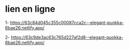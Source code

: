 # lien en ligne 
1- https://63c84d045c355c00087cca2c--elegant-quokka-6bae26.netlify.app/

2- https://63c9de3ac63c765d227af2d8--elegant-quokka-6bae26.netlify.app/